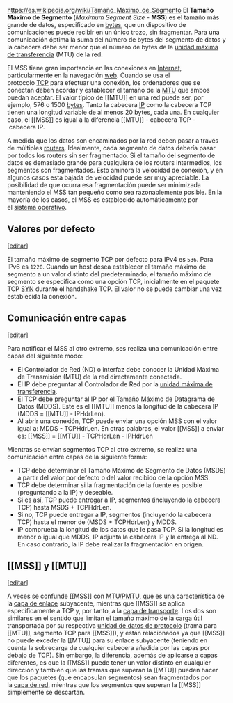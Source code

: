https://es.wikipedia.org/wiki/Tamaño_Máximo_de_Segmento
El **Tamaño Máximo de Segmento** (_Maximum Segment Size_ - **MSS**) es el tamaño más grande de datos, especificado en [bytes](https://es.wikipedia.org/wiki/Byte "Byte"), que un dispositivo de comunicaciones puede recibir en un único trozo, sin fragmentar. Para una comunicación óptima la suma del número de bytes del segmento de datos y la cabecera debe ser menor que el número de bytes de la [unidad máxima de transferencia](https://es.wikipedia.org/wiki/Unidad_m%C3%A1xima_de_transferencia "Unidad máxima de transferencia") (MTU) de la red.

El MSS tiene gran importancia en las conexiones en [Internet](https://es.wikipedia.org/wiki/Internet "Internet"), particularmente en la navegación [web](https://es.wikipedia.org/wiki/World_Wide_Web "World Wide Web"). Cuando se usa el protocolo [TCP](https://es.wikipedia.org/wiki/Transmission_Control_Protocol "Transmission Control Protocol") para efectuar una conexión, los ordenadores que se conectan deben acordar y establecer el tamaño de la [MTU](https://es.wikipedia.org/wiki/Unidad_m%C3%A1xima_de_transferencia "Unidad máxima de transferencia") que ambos puedan aceptar. El valor típico de [[MTU]] en una red puede ser, por ejemplo, 576 o 1500 [bytes](https://es.wikipedia.org/wiki/Byte "Byte"). Tanto la cabecera [IP](https://es.wikipedia.org/wiki/Protocolo_de_Internet "Protocolo de Internet") como la cabecera TCP tienen una longitud variable de al menos 20 bytes, cada una. En cualquier caso, el [[MSS]] es igual a la diferencia [[MTU]] - cabecera TCP - cabecera IP.

A medida que los datos son encaminados por la red deben pasar a través de múltiples [routers](https://es.wikipedia.org/wiki/Enrutador "Enrutador"). Idealmente, cada segmento de datos debería pasar por todos los routers sin ser fragmentado. Si el tamaño del segmento de datos es demasiado grande para cualquiera de los routers intermedios, los segmentos son fragmentados. Esto aminora la velocidad de conexión, y en algunos casos esta bajada de velocidad puede ser muy apreciable. La posibilidad de que ocurra esa fragmentación puede ser minimizada manteniendo el MSS tan pequeño como sea razonablemente posible. En la mayoría de los casos, el MSS es establecido automáticamente por el [sistema operativo](https://es.wikipedia.org/wiki/Sistema_operativo "Sistema operativo").

## Valores por defecto

[[editar](https://es.wikipedia.org/w/index.php?title=Tama%C3%B1o_M%C3%A1ximo_de_Segmento&action=edit&section=1 "Editar sección: Valores por defecto")]

El tamaño máximo de segmento TCP por defecto para IPv4 es ``536``. Para IPv6 es ``1220``. Cuando un host desea establecer el tamaño máximo de segmento a un valor distinto del predeterminado, el tamaño máximo de segmento se especifica como una opción TCP, inicialmente en el paquete TCP [SYN](https://es.wikipedia.org/wiki/SYN "SYN") durante el handshake TCP. El valor no se puede cambiar una vez establecida la conexión.

## Comunicación entre capas

[[editar](https://es.wikipedia.org/w/index.php?title=Tama%C3%B1o_M%C3%A1ximo_de_Segmento&action=edit&section=2 "Editar sección: Comunicación entre capas")]

Para notificar el MSS al otro extremo, ses realiza una comunicación entre capas del siguiente modo:

- El Controlador de Red (ND) o interfaz debe conocer la Unidad Máxima de Transmisión (MTU) de la red directamente conectada.
- El IP debe preguntar al Controlador de Red por la [unidad máxima de transferencia](https://es.wikipedia.org/wiki/Unidad_m%C3%A1xima_de_transferencia "Unidad máxima de transferencia").
- El TCP debe preguntar al IP por el Tamaño Máximo de Datagrama de Datos (MDDS). Este es el [[MTU]] menos la longitud de la cabecera IP (MDDS = [[MTU]] - IPHdrLen).
- Al abrir una conexión, TCP puede enviar una opción MSS con el valor igual a: MDDS - TCPHdrLen. En otras palabras, el valor [[MSS]] a enviar es: [[MSS]] = [[MTU]] - TCPHdrLen - IPHdrLen

Mientras se envían segmentos TCP al otro extremo, se realiza una comunicación entre capas de la siguiente forma:

- TCP debe determinar el Tamaño Máximo de Segmento de Datos (MSDS) a partir del valor por defecto o del valor recibido de la opción MSS.
- TCP debe determinar si la fragmentación de la fuente es posible (preguntando a la IP) y deseable.
- Si es así, TCP puede entregar a IP, segmentos (incluyendo la cabecera TCP) hasta MSDS + TCPHdrLen.
- Si no, TCP puede entregar a IP, segmentos (incluyendo la cabecera TCP) hasta el menor de (MSDS + TCPHdrLen) y MDDS.
- IP comprueba la longitud de los datos que le pasa TCP. Si la longitud es menor o igual que MDDS, IP adjunta la cabecera IP y la entrega al ND. En caso contrario, la IP debe realizar la fragmentación en origen.
## [[MSS]] y [[MTU]]

[[editar](https://es.wikipedia.org/w/index.php?title=Tama%C3%B1o_M%C3%A1ximo_de_Segmento&action=edit&section=3 "Editar sección: MSS y MTU")]

A veces se confunde [[MSS]] con [MTU/PMTU](https://es.wikipedia.org/wiki/Unidad_m%C3%A1xima_de_transferencia "Unidad máxima de transferencia"), que es una característica de la [capa de enlace](https://es.wikipedia.org/wiki/Capa_de_enlace_de_datos "Capa de enlace de datos") subyacente, mientras que [[MSS]] se aplica específicamente a TCP y, por tanto, a la [capa de transporte](https://es.wikipedia.org/wiki/Capa_de_transporte "Capa de transporte"). Los dos son similares en el sentido que limitan el tamaño máximo de la carga útil transportada por su respectiva [unidad de datos de protocolo](https://es.wikipedia.org/wiki/Unidad_de_datos_de_protocolo "Unidad de datos de protocolo") (trama para [[MTU]], segmento TCP para [[MSS]]), y están relacionados ya que [[MSS]] no puede exceder la [[MTU]] para su enlace subyacente (teniendo en cuenta la sobrecarga de cualquier cabecera añadida por las capas por debajo de TCP). Sin embargo, la diferencia, además de aplicarse a capas diferentes, es que la [[MSS]] puede tener un valor distinto en cualquier dirección y también que las tramas que superan la [[MTU]] pueden hacer que los paquetes (que encapsulan segmentos) sean fragmentados por la [capa de red](https://es.wikipedia.org/wiki/Capa_de_red "Capa de red"), mientras que los segmentos que superan la [[MSS]] simplemente se descartan.